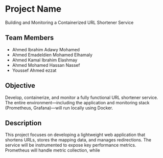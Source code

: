 # Project Name

Building and Monitoring a Containerized URL Shortener Service

## Team Members

- Ahmed Ibrahim Adawy Mohamed
- Ahmed Emadeldien Mohamed Elhamaly 
- Ahmed Kamal Ibrahim Elashmay
- Ahmed Mohamed Hassan Nassef
- Youssef Ahmed ezzat

## Objective

Develop, containerize, and monitor a fully functional URL shortener service. The entire environment—including the application and monitoring stack (Prometheus, Grafana)—will run locally using Docker.

## Description

This project focuses on developing a lightweight web application that shortens URLs, stores the mapping data, and manages redirections. The service will be instrumented to expose key performance metrics. Prometheus will handle metric collection, while  

